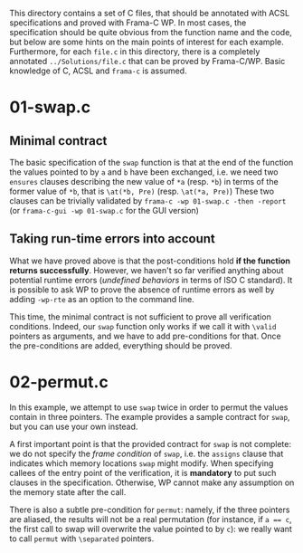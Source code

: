 This directory contains a set of C files, that should be annotated with ACSL
specifications and proved with Frama-C WP. In most cases, the specification
should be quite obvious from the function name and the code, but below are some
hints on the main points of interest for each example. Furthermore, for each
`file.c` in this directory, there is a completely annotated
`../Solutions/file.c` that can be proved by Frama-C/WP. Basic knowledge of
C, ACSL and `frama-c` is assumed.

# 01-swap.c

## Minimal contract

The basic specification of the `swap` function is that at the end of the
function the values pointed to by `a` and `b` have been exchanged, i.e. we
need two `ensures` clauses describing the new value of `*a` (resp. `*b`) in
terms of the former value of `*b`, that is `\at(*b, Pre)` (resp. `\at(*a, Pre)`)
These two clauses can be trivially validated by
`frama-c -wp 01-swap.c -then -report` (or `frama-c-gui -wp 01-swap.c` for
the GUI version)

## Taking run-time errors into account

What we have proved above is that the post-conditions hold **if the function
returns successfully**. However, we haven't so far verified anything about
potential runtime errors (_undefined behaviors_ in terms of ISO C standard).
It is possible to ask WP to prove the absence of runtime errors as well by
adding `-wp-rte` as an option to the command line.

This time, the minimal contract is not sufficient to prove all verification
conditions. Indeed, our `swap` function only works if we call it with `\valid`
pointers as arguments, and we have to add pre-conditions for that. Once
the pre-conditions are added, everything should be proved.

# 02-permut.c

In this example, we attempt to use `swap` twice in order to permut the
values contain in three pointers. The example provides a sample contract
for `swap`, but you can use your own instead.

A first important point is that the provided contract for `swap` is not
complete: we do not specify the _frame condition_ of `swap`, i.e. the
`assigns` clause that indicates which memory locations `swap` might modify.
When specifying callees of the entry point of the verification, it is
**mandatory** to put such clauses in the specification. Otherwise, WP cannot
make any assumption on the memory state after the call.

There is also a subtle pre-condition for `permut`: namely, if the three
pointers are aliased, the results will not be a real permutation (for instance,
if `a == c`, the first call to swap will overwrite the value pointed to by `c`):
we really want to call `permut` with `\separated` pointers.
